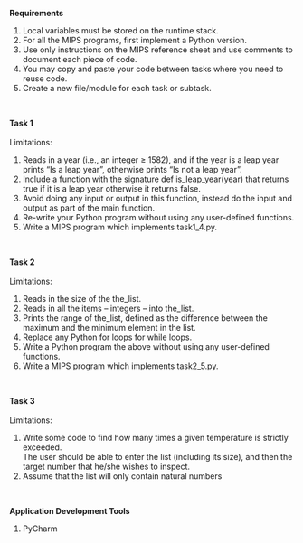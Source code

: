 **Requirements**
1. Local variables must be stored on the runtime stack.
2. For all the MIPS programs, first implement a Python version.
3. Use only instructions on the MIPS reference sheet and use comments to document each piece of code.
4. You may copy and paste your code between tasks where you need to reuse code.
5. Create a new file/module for each task or subtask.

<br />

**Task 1**
<br /><br />Limitations:
1. Reads in a year (i.e., an integer ≥ 1582), and if the year is a leap year prints “Is a leap year”, 
otherwise prints “Is not a leap year”.
2. Include a function with the signature def is_leap_year(year) that returns true if it is a leap year 
otherwise it returns false.
3. Avoid doing any input or output in this function, instead do the input and output as part of the main function.
4. Re-write your Python program without using any user-defined functions.
5. Write a MIPS program which implements task1_4.py.

<br />

**Task 2**
<br /><br />Limitations:
1. Reads in the size of the the_list.
2. Reads in all the items – integers – into the_list.
3. Prints the range of the_list, defined as the difference between the maximum and the minimum element in the list.
4. Replace any Python for loops for while loops.
5. Write a Python program the above without using any user-defined functions.
6. Write a MIPS program which implements task2_5.py.

<br />

**Task 3**
<br /><br />Limitations:
1. Write some code to find how many times a given temperature is strictly exceeded. 
<br />The user should be able to enter the list (including its size), and then the target number that 
he/she wishes to inspect.
2. Assume that the list will only contain natural numbers

<br />

**Application Development Tools**
1. PyCharm
